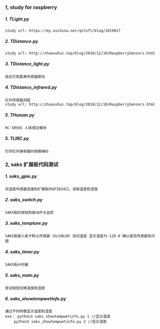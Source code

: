 ### 1, study for raspberry

##### 1. TLight.py
    study url: https://my.oschina.net/qnloft/blog/1819817

##### 2. TDistance.py
    study url: http://zhaoxuhui.top/blog/2018/12/10/RaspberrySensors.html

##### 3. TDistance_light.py
    结合灯和距离传感器联动

##### 4. TDistance_infrared.py
    红外传感器测距
    study url: http://zhaoxuhui.top/blog/2018/12/10/RaspberrySensors.html

##### 5. THuman.py
    HC-SR501 人体感应模块

##### 5. TLIRC.py
    打印红外接收器的按键编码


### 2, saks 扩展板代码测试
##### 1.  saks_gpio.py 
    将温度传感器连接到扩展板的GPIO24口，读取温度和湿度

##### 2. saks_switch.py 
    SAKS板的按钮和拨动开关监控

##### 3.  saks_tempture.py 
    SAKS板接入板子默认传感器（ds18b20）测试温度 显示温度为-128.0 确认是否传感器有问题

##### 4.  saks_timer.py 
    SAKS板计时器

##### 5.  saks_main.py 
    尝试按钮切换温度和湿度


##### 6.  saks_showtempwetinfo.py 
    通过不同参数显示温度和湿度
    exe： python3 saks_showtempwetinfo.py 1 //显示温度
        python3 saks_showtempwetinfo.py 2 //显示湿度


